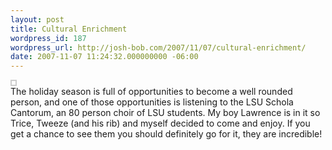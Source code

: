 ```yaml
---
layout: post
title: Cultural Enrichment
wordpress_id: 187
wordpress_url: http://josh-bob.com/2007/11/07/cultural-enrichment/
date: 2007-11-07 11:24:32.000000000 -06:00
---
```

<!--Mime Type of File is image/jpeg --><div class="postie-image-div"><a href="http://josh-bob.com/wp-photos/20071107-112431-1.jpg" onclick="window.open('http://josh-bob.com/wp-photos/20071107-112431-1.jpg','full_size_image','toolbar=0,scrollbars=0,location=0,status=0,menubar=0,resizable=1,height=980,width=1300');return false;"><img src="http://josh-bob.com/wp-photos/thumb.20071107-112431-1.jpg" alt="" title="" style="border: #ccc 2px solid;  padding: 3px;" class="postie-image" /></a></div> The holiday season is full of opportunities to become a well rounded person, and one of those opportunities is listening to the LSU Schola Cantorum, an 80 person choir of LSU students. My boy Lawrence is in it so Trice, Tweeze (and his rib) and myself decided to come and enjoy. If you get a chance to see them you should definitely go for it, they are incredible!
